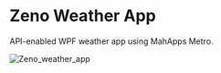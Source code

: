 # Zeno Weather App
API-enabled WPF weather app using MahApps Metro.

![Zeno_weather_app](https://user-images.githubusercontent.com/112029487/197485021-9c6e8f73-063d-4fce-942f-e9e7c603cd11.png)
